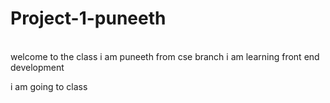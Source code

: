 # Project-1-puneeth
<br>
welcome to the class 
i am puneeth from cse branch i am learning front end development 

i  am going to class